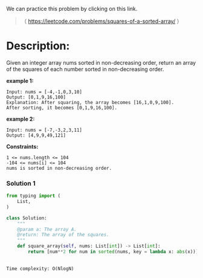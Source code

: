 We can practice this problem by clicking on this link.
>（ https://leetcode.com/problems/squares-of-a-sorted-array/ ）
# Description:
 <p> Given an integer array nums sorted in non-decreasing order, return an array of the squares of each number sorted in non-decreasing order. </p>  
 
**example 1:**
```
Input: nums = [-4,-1,0,3,10]
Output: [0,1,9,16,100]
Explanation: After squaring, the array becomes [16,1,0,9,100].
After sorting, it becomes [0,1,9,16,100].
```

**example 2:**
```
Input: nums = [-7,-3,2,3,11]
Output: [4,9,9,49,121]
```


**Constraints:**
```
1 <= nums.length <= 104
-104 <= nums[i] <= 104
nums is sorted in non-decreasing order.
```

 ### Solution 1

```Python
from typing import (
    List,
)

class Solution:
    """
    @param a: The array A.
    @return: The array of the squares.
    """
    def square_array(self, nums: List[int]) -> List[int]:
        return [num**2 for num in sorted(nums, key = lambda x: abs(x))]
    
           
Time complexity: O(NlogN)
```
